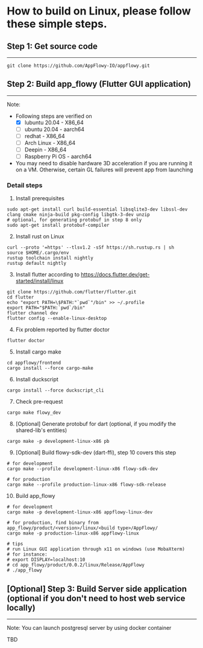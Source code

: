 # How to build on Linux, please follow these simple steps.

## Step 1: Get source code
------------------------------

```shell
git clone https://github.com/AppFlowy-IO/appflowy.git
```

## Step 2: Build app_flowy (Flutter GUI application)
------------------------------

Note:
* Following steps are verified on
    - [x] lubuntu 20.04 - X86_64
    - [ ] ubuntu 20.04 - aarch64
    - [ ] redhat - X86_64
    - [ ] Arch Linux - X86_64
    - [ ] Deepin - X86_64
    - [ ] Raspberry Pi OS - aarch64
* You may need to disable hardware 3D acceleration if you are running it on a VM. Otherwise, certain GL failures will prevent app from launching

### Detail steps
1. Install prerequisites 
```shell
sudo apt-get install curl build-essential libsqlite3-dev libssl-dev clang cmake ninja-build pkg-config libgtk-3-dev unzip
# optional, for generating protobuf in step 8 only
sudo apt-get install protobuf-compiler
```
2. Install rust on Linux
```shell
curl --proto '=https' --tlsv1.2 -sSf https://sh.rustup.rs | sh
source $HOME/.cargo/env
rustup toolchain install nightly
rustup default nightly
```
3. Install flutter according to https://docs.flutter.dev/get-started/install/linux
```shell
git clone https://github.com/flutter/flutter.git
cd flutter
echo "export PATH=\$PATH:"`pwd`"/bin" >> ~/.profile
export PATH="$PATH:`pwd`/bin"
flutter channel dev
flutter config --enable-linux-desktop
```
4. Fix problem reported by flutter doctor
```shell
flutter doctor
```
5. Install cargo make
```shell
cd appflowy/frontend
cargo install --force cargo-make
```
6. Install duckscript
```shell
cargo install --force duckscript_cli
```
7. Check pre-request
```shell
cargo make flowy_dev
```
8. [Optional] Generate protobuf for dart (optional, if you modify the shared-lib's entities)
```shell
cargo make -p development-linux-x86 pb
```
9. [Optional] Build flowy-sdk-dev (dart-ffi), step 10 covers this step
```shell
# for development
cargo make --profile development-linux-x86 flowy-sdk-dev

# for production
cargo make --profile production-linux-x86 flowy-sdk-release
```
10. Build app_flowy
```shell
# for development
cargo make -p development-linux-x86 appflowy-linux-dev

# for production, find binary from app_flowy/product/<version>/linux/<build type>/AppFlowy/
cargo make -p production-linux-x86 appflowy-linux

# tips
# run Linux GUI application through x11 on windows (use MobaXterm)
# for instance:
# export DISPLAY=localhost:10
# cd app_flowy/product/0.0.2/linux/Release/AppFlowy
# ./app_flowy
```

## [Optional] Step 3: Build Server side application (optional if you don't need to host web service locally)
------------------------------

Note: You can launch postgresql server by using docker container

TBD
